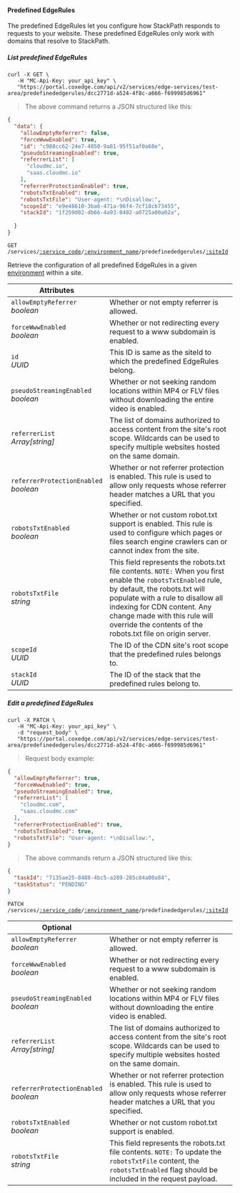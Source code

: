 #### Predefined EdgeRules

The predefined EdgeRules let you configure how StackPath responds to requests to your website. These predefined EdgeRules only work with domains that resolve to StackPath.

<!-------------------- LIST PREDEFINED EDGERULES -------------------->

##### List predefined EdgeRules

```shell
curl -X GET \
   -H "MC-Api-Key: your_api_key" \
   "https://portal.coxedge.com/api/v2/services/edge-services/test-area/predefinededgerules/dcc2771d-a524-4f8c-a666-f699985d6961"
```
> The above command returns a JSON structured like this:

```json
{
  "data": {
    "allowEmptyReferrer": false,
    "forceWwwEnabled": true,
    "id": "c988cc62-24e7-4850-9a81-95f51af0a68e",
    "pseudoStreamingEnabled": true,
    "referrerList": [
      "cloudmc.io",
      "saas.cloudmc.io"
    ],
    "referrerProtectionEnabled": true,
    "robotsTxtEnabled": true,
    "robotsTxtFile": "User-agent: *\nDisallow:",
    "scopeId": "e9e48610-3ba6-471a-96f4-7cf18cb73455",
    "stackId": "1f259d02-db66-4a93-8402-a0725a00a02a",
    
  }
}
```

<code>GET /services/<a href="#administration-service-connections">:service_code</a>/<a href="#administration-environments">:environment_name</a>/predefinededgerules/<a href="#stackpath-sites">:siteId</a></code>

Retrieve the configuration of all predefined EdgeRules in a given [environment](#administration-environments) within a site.

Attributes | &nbsp;
------- | -----------
`allowEmptyReferrer`<br/>*boolean* | Whether or not empty referrer is allowed.
`forceWwwEnabled`<br/>*boolean* | Whether or not redirecting every request to a www subdomain is enabled.
`id`<br/>*UUID* | This ID is same as the siteId to which the predefined EdgeRules belong.
`pseudoStreamingEnabled`<br/>*boolean* | Whether or not seeking random locations within MP4 or FLV files without downloading the entire video is enabled.
`referrerList`<br/>*Array[string]* | The list of domains authorized to access content from the site's root scope. Wildcards can be used to specify multiple websites hosted on the same domain.
`referrerProtectionEnabled`<br/>*boolean* | Whether or not referrer protection is enabled. This rule is used to allow only requests whose referrer header matches a URL that you specified.
`robotsTxtEnabled`<br/>*boolean* | Whether or not custom robot.txt support is enabled. This rule is used to configure which pages or files search engine crawlers can or cannot index from the site.
`robotsTxtFile`<br/>*string* | This field represents the robots.txt file contents. `NOTE:` When you first enable the `robotsTxtEnabled` rule, by default, the robots.txt will populate with a rule to disallow all indexing for CDN content. Any change made with this rule will override the contents of the robots.txt file on origin server.
`scopeId`<br/>*UUID* | The ID of the CDN site's root scope that the predefined rules belongs to.
`stackId`<br/>*UUID* | The ID of the stack that the predefined rules belong to.

<!-------------------- EDIT PREDEFINED EDGERULES  -------------------->

##### Edit a predefined EdgeRules

```shell
curl -X PATCH \
   -H "MC-Api-Key: your_api_key" \
   -d "request_body" \
   "https://portal.coxedge.com/api/v2/services/edge-services/test-area/predefinededgerules/dcc2771d-a524-4f8c-a666-f699985d6961"
```

> Request body example:

```json
{
  "allowEmptyReferrer": true,
  "forceWwwEnabled": true,
  "pseudoStreamingEnabled": true,
  "referrerList": [
    "cloudmc.com",
    "saas.cloudmc.com"
  ],
  "referrerProtectionEnabled": true,
  "robotsTxtEnabled": true,
  "robotsTxtFile": "User-agent: *\nDisallow:",
}
```

> The above commands return a JSON structured like this:

```json
{
  "taskId": "7135ae25-8488-4bc5-a289-285c84a00a84",
  "taskStatus": "PENDING"
}
```
<code>PATCH /services/<a href="#administration-service-connections">:service_code</a>/<a href="#administration-environments">:environment_name</a>/predefinededgerules/<a href="#stackpath-sites">:siteId</a></code>


Optional| &nbsp;
------------------------| -----------
`allowEmptyReferrer`<br/>*boolean* | Whether or not empty referrer is allowed.
`forceWwwEnabled`<br/>*boolean* | Whether or not redirecting every request to a www subdomain is enabled.
`pseudoStreamingEnabled`<br/>*boolean* | Whether or not seeking random locations within MP4 or FLV files without downloading the entire video is enabled.
`referrerList`<br/>*Array[string]* | The list of domains authorized to access content from the site's root scope. Wildcards can be used to specify multiple websites hosted on the same domain.
`referrerProtectionEnabled`<br/>*boolean* | Whether or not referrer protection is enabled. This rule is used to allow only requests whose referrer header matches a URL that you specified.
`robotsTxtEnabled`<br/>*boolean* | Whether or not custom robot.txt support is enabled.
`robotsTxtFile`<br/>*string* | This field represents the robots.txt file contents. `NOTE:` To update the `robotsTxtFile` content, the `robotsTxtEnabled` flag should be included in the request payload.